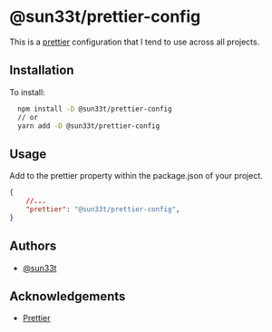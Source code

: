 # @sun33t/prettier-config

This is a [prettier](https://prettier.io) configuration that I tend to use across all projects.

## Installation

To install:

```bash
  npm install -D @sun33t/prettier-config
  // or
  yarn add -D @sun33t/prettier-config
```

## Usage

Add to the prettier property within the package.json of your project.

```json
{
    //...
    "prettier": "@sun33t/prettier-config",
}
```

## Authors

- [@sun33t](https://www.github.com/sun33t)

## Acknowledgements

- [Prettier](https://prettier.io)
